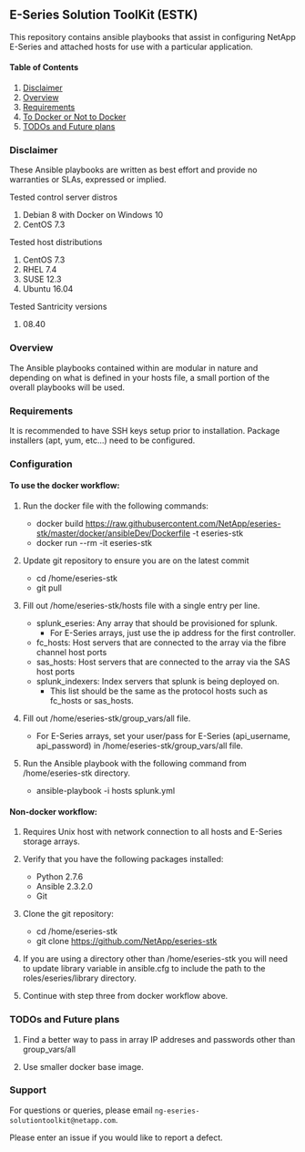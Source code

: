 ## E-Series Solution ToolKit (ESTK)

This repository contains ansible playbooks that assist in configuring NetApp E-Series and attached hosts for use with a particular application.

#### Table of Contents

1. [Disclaimer](#disclaimer)
2. [Overview](#overview)
3. [Requirements](#requirements)
4. [To Docker or Not to Docker](#todockerornottodocker)
5. [TODOs and Future plans](#TODOsandFutureplans)

### Disclaimer

These Ansible playbooks are written as best effort and provide no warranties or SLAs, expressed or implied.

Tested control server distros

1. Debian 8 with Docker on Windows 10
2. CentOS 7.3
  
Tested host distributions

1. CentOS 7.3
2. RHEL 7.4
3. SUSE 12.3
4. Ubuntu 16.04
  
Tested Santricity versions

1. 08.40  
  
### Overview

The Ansible playbooks contained within are modular in nature and depending on what is defined in your hosts file, a small 
portion of the overall playbooks will be used.

### Requirements

It is recommended to have SSH keys setup prior to installation. 
Package installers (apt, yum, etc...) need to be configured.  

### Configuration
#### To use the docker workflow:

1. Run the docker file with the following commands:
   * docker build https://raw.githubusercontent.com/NetApp/eseries-stk/master/docker/ansibleDev/Dockerfile -t eseries-stk
   * docker run --rm -it eseries-stk

2. Update git repository to ensure you are on the latest commit 
   * cd /home/eseries-stk
   * git pull

3. Fill out /home/eseries-stk/hosts file with a single entry per line.
   * splunk_eseries:  Any array that should be provisioned for splunk.
      * For E-Series arrays, just use the ip address for the first controller.
   * fc_hosts:  Host servers that are connected to the array via the fibre channel host ports
   * sas_hosts:  Host servers that are connected to the array via the SAS host ports
   * splunk_indexers:  Index servers that splunk is being deployed on.  
      * This list should be the same as the protocol hosts such as fc_hosts or sas_hosts.

4. Fill out /home/eseries-stk/group_vars/all file.
   * For E-Series arrays, set your user/pass for E-Series (api_username, api_password) in /home/eseries-stk/group_vars/all file.

5. Run the Ansible playbook with the following command from /home/eseries-stk directory.
   * ansible-playbook -i hosts splunk.yml

#### Non-docker workflow:
 
1. Requires Unix host with network connection to all hosts and E-Series storage arrays. 

2. Verify that you have the following packages installed:
    *  Python 2.7.6
	*  Ansible 2.3.2.0
	*  Git

3. Clone the git repository:
    * cd /home/eseries-stk
    * git clone https://github.com/NetApp/eseries-stk

4. If you are using a directory other than /home/eseries-stk you will need to update library variable in ansible.cfg to include the path to the roles/eseries/library directory.

5. Continue with step three from docker workflow above.
 
### TODOs and Future plans

1. Find a better way to pass in array IP addreses and passwords other than group_vars/all

2. Use smaller docker base image. 

### Support

For questions or queries, please email `ng-eseries-solutiontoolkit@netapp.com`. 

Please enter an issue if you would like to report a defect.
